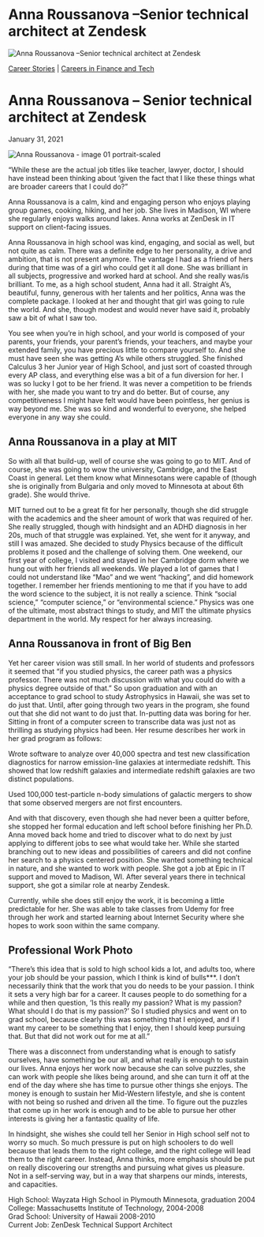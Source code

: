 # Anna Roussanova –Senior technical architect at Zendesk

![Anna Roussanova –Senior technical architect at Zendesk](https://madamambition.com/wp-content/uploads/2022/12/Anna-Roussanova-image-01-portrait-scaled-1.jpg)

[Career Stories](https://madamambition.com/category/career-stories/) | [Careers in Finance and Tech](https://madamambition.com/category/career-stories/careers-in-finance-and-tech/)

Anna Roussanova – 
Senior technical architect at Zendesk
========================================================

January 31, 2021

![](https://madamambition.com/wp-content/uploads/2022/12/Anna-Roussanova-image-01-portrait-scaled-1.jpg "Anna Roussanova - image 01 portrait-scaled")

“While these are the actual job titles like teacher, lawyer, doctor, I should have instead been thinking about ‘given the fact that I like these things what are broader careers that I could do?”

Anna Roussanova is a calm, kind and engaging person who enjoys playing group games, cooking, hiking, and her job. She lives in Madison, WI where she regularly enjoys walks around lakes. Anna works at ZenDesk in IT support on client-facing issues.

Anna Roussanova in high school was kind, engaging, and social as well, but not quite as calm. There was a definite edge to her personality, a drive and ambition, that is not present anymore. The vantage I had as a friend of hers during that time was of a girl who could get it all done. She was brilliant in all subjects, progressive and worked hard at school. And she really was/is brilliant. To me, as a high school student, Anna had it all. Straight A’s, beautiful, funny, generous with her talents and her politics, Anna was the complete package. I looked at her and thought that girl was going to rule the world. And she, though modest and would never have said it, probably saw a bit of what I saw too.

You see when you’re in high school, and your world is composed of your parents, your friends, your parent’s friends, your teachers, and maybe your extended family, you have precious little to compare yourself to. And she must have seen she was getting A’s while others struggled. She finished Calculus 3 her Junior year of High School, and just sort of coasted through every AP class, and everything else was a bit of a fun diversion for her. I was so lucky I got to be her friend. It was never a competition to be friends with her, she made you want to try and do better. But of course, any competitiveness I might have felt would have been pointless, her genius is way beyond me. She was so kind and wonderful to everyone, she helped everyone in any way she could.

Anna Roussanova in a play at MIT
--------------------------------

So with all that build-up, well of course she was going to go to MIT. And of course, she was going to wow the university, Cambridge, and the East Coast in general. Let them know what Minnesotans were capable of (though she is originally from Bulgaria and only moved to Minnesota at about 6th grade). She would thrive.

MIT turned out to be a great fit for her personally, though she did struggle with the academics and the sheer amount of work that was required of her. She really struggled, though with hindsight and an ADHD diagnosis in her 20s, much of that struggle was explained. Yet, she went for it anyway, and still I was amazed. She decided to study Physics because of the difficult problems it posed and the challenge of solving them. One weekend, our first year of college, I visited and stayed in her Cambridge dorm where we hung out with her friends all weekends. We played a lot of games that I could not understand like “Mao” and we went “hacking”, and did homework together. I remember her friends mentioning to me that if you have to add the word science to the subject, it is not really a science. Think “social science,” “computer science,” or “environmental science.” Physics was one of the ultimate, most abstract things to study, and MIT the ultimate physics department in the world. My respect for her always increasing.

Anna Roussanova in front of Big Ben
-----------------------------------

Yet her career vision was still small. In her world of students and professors it seemed that “if you studied physics, the career path was a physics professor. There was not much discussion with what you could do with a physics degree outside of that.” So upon graduation and with an acceptance to grad school to study Astrophysics in Hawaii, she was set to do just that. Until, after going through two years in the program, she found out that she did not want to do just that. In-putting data was boring for her. Sitting in front of a computer screen to transcribe data was just not as thrilling as studying physics had been. Her resume describes her work in her grad program as follows:

Wrote software to analyze over 40,000 spectra and test new classification diagnostics for narrow emission-line galaxies at intermediate redshift. This showed that low redshift galaxies and intermediate redshift galaxies are two distinct populations.

Used 100,000 test-particle n-body simulations of galactic mergers to show that some observed mergers are not first encounters.

And with that discovery, even though she had never been a quitter before, she stopped her formal education and left school before finishing her Ph.D. Anna moved back home and tried to discover what to do next by just applying to different jobs to see what would take her. While she started branching out to new ideas and possibilities of careers and did not confine her search to a physics centered position. She wanted something technical in nature, and she wanted to work with people. She got a job at Epic in IT support and moved to Madison, WI. After several years there in technical support, she got a similar role at nearby Zendesk.

Currently, while she does still enjoy the work, it is becoming a little predictable for her. She was able to take classes from Udemy for free through her work and started learning about Internet Security where she hopes to work soon within the same company.

Professional Work Photo
-----------------------

“There’s this idea that is sold to high school kids a lot, and adults too, where your job should be your passion, which I think is kind of bulls\*\*\*. I don’t necessarily think that the work that you do needs to be your passion. I think it sets a very high bar for a career. It causes people to do something for a while and then question, ‘Is this really my passion? What is my passion? What should I do that is my passion?’ So I studied physics and went on to grad school, because clearly this was something that I enjoyed, and if I want my career to be something that I enjoy, then I should keep pursuing that. But that did not work out for me at all.”

There was a disconnect from understanding what is enough to satisfy ourselves, have something be our all, and what really is enough to sustain our lives. Anna enjoys her work now because she can solve puzzles, she can work with people she likes being around, and she can turn it off at the end of the day where she has time to pursue other things she enjoys. The money is enough to sustain her Mid-Western lifestyle, and she is content with not being so rushed and driven all the time. To figure out the puzzles that come up in her work is enough and to be able to pursue her other interests is giving her a fantastic quality of life.

In hindsight, she wishes she could tell her Senior in High school self not to worry so much. So much pressure is put on high schoolers to do well because that leads them to the right college, and the right college will lead them to the right career. Instead, Anna thinks, more emphasis should be put on really discovering our strengths and pursuing what gives us pleasure. Not in a self-serving way, but in a way that sharpens our minds, interests, and capacities.

High School: Wayzata High School in Plymouth Minnesota, graduation 2004  
College: Massachusetts Institute of Technology, 2004-2008  
Grad School: University of Hawaii 2008-2010  
Current Job: ZenDesk Technical Support Architect